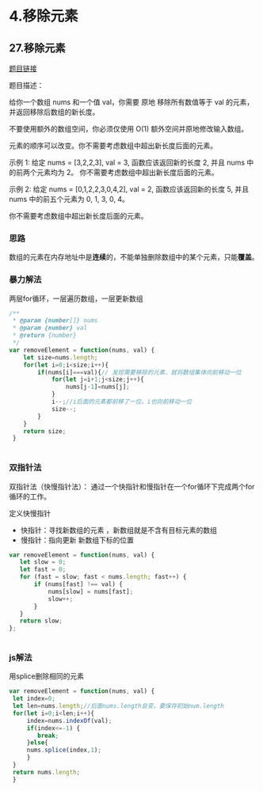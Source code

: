 # 4.移除元素

## 27.移除元素
[题目链接](https://leetcode.cn/problems/remove-element/)

题目描述：

给你一个数组 nums 和一个值 val，你需要 原地 移除所有数值等于 val 的元素，并返回移除后数组的新长度。

不要使用额外的数组空间，你必须仅使用 O(1) 额外空间并原地修改输入数组。

元素的顺序可以改变。你不需要考虑数组中超出新长度后面的元素。

示例 1: 给定 nums = [3,2,2,3], val = 3, 函数应该返回新的长度 2, 并且 nums 中的前两个元素均为 2。 你不需要考虑数组中超出新长度后面的元素。

示例 2: 给定 nums = [0,1,2,2,3,0,4,2], val = 2, 函数应该返回新的长度 5, 并且 nums 中的前五个元素为 0, 1, 3, 0, 4。

你不需要考虑数组中超出新长度后面的元素。
### 思路
 数组的元素在内存地址中是**连续**的，不能单独删除数组中的某个元素，只能**覆盖**。
### 暴力解法
 两层for循环，一层遍历数组，一层更新数组
```js
/**
 * @param {number[]} nums
 * @param {number} val
 * @return {number}
 */
var removeElement = function(nums, val) { 
    let size=nums.length;
    for(let i=0;i<size;i++){
        if(nums[i]===val){// 发现需要移除的元素，就将数组集体向前移动一位
            for(let j=i+1;j<size;j++){
                nums[j-1]=nums[j];
            }
            i--;//i后面的元素都前移了一位，i也向前移动一位
            size--;
        }
    }
    return size;
 }
 
```
###  双指针法
双指针法（快慢指针法）： 通过一个快指针和慢指针在一个for循环下完成两个for循环的工作。

定义快慢指针

- 快指针：寻找新数组的元素 ，新数组就是不含有目标元素的数组
- 慢指针：指向更新 新数组下标的位置

```js
var removeElement = function(nums, val) {
   let slow = 0;
   let fast = 0;
   for (fast = slow; fast < nums.length; fast++) {
       if (nums[fast] !== val) {
           nums[slow] = nums[fast];
           slow++;
       }
   }  
   return slow;
};
 
```
### js解法
 用splice删除相同的元素

```js
var removeElement = function(nums, val) { 
 let index=0;
 let len=nums.length;//后面nums.length会变，要保存初始num.length
 for(let i=0;i<len;i++){
     index=nums.indexOf(val);
     if(index<=-1) {
        break;
     }else{
     nums.splice(index,1);
     }
 }
 return nums.length;
 }

```